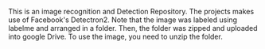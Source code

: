 This is an image recognition and Detection Repository. The projects makes use of Facebook's Detectron2. Note that the image was labeled using labelme and arranged in a folder. Then, the folder was zipped and uploaded into google Drive. To use the image, you need to unzip the folder.
